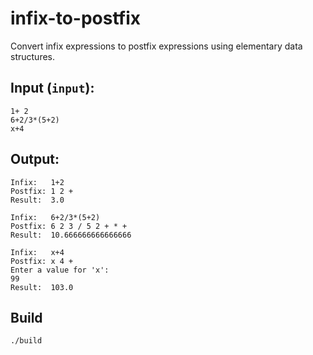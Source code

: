 # infix-to-postfix
Convert infix expressions to postfix expressions using elementary data structures.
## Input (`input`):
```
1+ 2
6+2/3*(5+2)
x+4
```
## Output:
```
Infix:   1+2
Postfix: 1 2 + 
Result:  3.0

Infix:   6+2/3*(5+2)
Postfix: 6 2 3 / 5 2 + * + 
Result:  10.666666666666666

Infix:   x+4
Postfix: x 4 + 
Enter a value for 'x': 
99
Result:  103.0

```
## Build
```
./build
```
